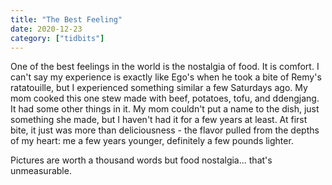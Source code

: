 ```yaml
---
title: "The Best Feeling"
date: 2020-12-23
category: ["tidbits"]
---
```


One of the best feelings in the world is the nostalgia of food. It is comfort. I can't say my experience is exactly like Ego's when he took a bite of Remy's ratatouille, but I experienced something similar a few Saturdays ago. My mom cooked this one stew made with beef, potatoes, tofu, and ddengjang. It had some other things in it. My mom couldn't put a name to the dish, just something she made, but I haven't had it for a few years at least. At first bite, it just was more than deliciousness - the flavor pulled from the depths of my heart: me a few years younger, definitely a few pounds lighter. 

Pictures are worth a thousand words but food nostalgia... that's unmeasurable. 